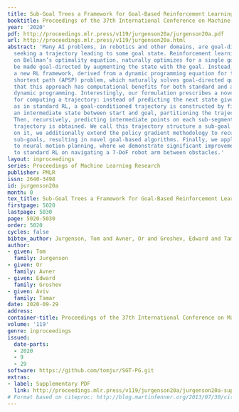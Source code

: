 ```yaml
---
title: Sub-Goal Trees a Framework for Goal-Based Reinforcement Learning
booktitle: Proceedings of the 37th International Conference on Machine Learning
year: '2020'
pdf: http://proceedings.mlr.press/v119/jurgenson20a/jurgenson20a.pdf
url: http://proceedings.mlr.press/v119/jurgenson20a.html
abstract: 'Many AI problems, in robotics and other domains, are goal-directed, essentially
  seeking a trajectory leading to some goal state. Reinforcement learning (RL), building
  on Bellman’s optimality equation, naturally optimizes for a single goal, yet can
  be made goal-directed by augmenting the state with the goal. Instead, we propose
  a new RL framework, derived from a dynamic programming equation for the all pairs
  shortest path (APSP) problem, which naturally solves goal-directed queries. We show
  that this approach has computational benefits for both standard and approximate
  dynamic programming. Interestingly, our formulation prescribes a novel protocol
  for computing a trajectory: instead of predicting the next state given its predecessor,
  as in standard RL, a goal-conditioned trajectory is constructed by first predicting
  an intermediate state between start and goal, partitioning the trajectory into two.
  Then, recursively, predicting intermediate points on each sub-segment, until a complete
  trajectory is obtained. We call this trajectory structure a sub-goal tree. Building
  on it, we additionally extend the policy gradient methodology to recursively predict
  sub-goals, resulting in novel goal-based algorithms. Finally, we apply our method
  to neural motion planning, where we demonstrate significant improvements compared
  to standard RL on navigating a 7-DoF robot arm between obstacles.'
layout: inproceedings
series: Proceedings of Machine Learning Research
publisher: PMLR
issn: 2640-3498
id: jurgenson20a
month: 0
tex_title: Sub-Goal Trees a Framework for Goal-Based Reinforcement Learning
firstpage: 5020
lastpage: 5030
page: 5020-5030
order: 5020
cycles: false
bibtex_author: Jurgenson, Tom and Avner, Or and Groshev, Edward and Tamar, Aviv
author:
- given: Tom
  family: Jurgenson
- given: Or
  family: Avner
- given: Edward
  family: Groshev
- given: Aviv
  family: Tamar
date: 2020-09-29
address: 
container-title: Proceedings of the 37th International Conference on Machine Learning
volume: '119'
genre: inproceedings
issued:
  date-parts:
  - 2020
  - 9
  - 29
software: https://github.com/tomjur/SGT-PG.git
extras:
- label: Supplementary PDF
  link: http://proceedings.mlr.press/v119/jurgenson20a/jurgenson20a-supp.pdf
# Format based on citeproc: http://blog.martinfenner.org/2013/07/30/citeproc-yaml-for-bibliographies/
---
```

